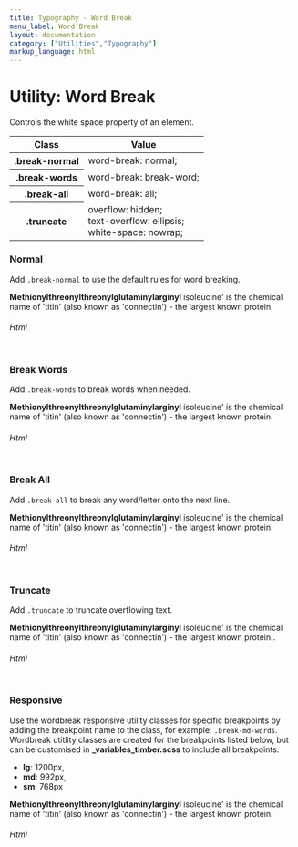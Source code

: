 ```yaml
---
title: Typography - Word Break
menu_label: Word Break
layout: documentation
category: ["Utilities","Typography"]
markup_language: html
---
```


<div class="section-block">
  <div class="row pt-40 pt-md-40">
    <div class="col w-9/12 w-md-full order-2 content-inner">
      <h1 class="font-light">Utility: Word Break</h1>
      <p class="mb-10">Controls the white space property of an element.</p>
      <!-- Classes -->
      <div class="table-scrollable">
        <table class="table size-md rounded bg-white">
          <thead>
            <tr>
              <th> Class </th>
              <th> Value </th>
            </tr>
          </thead>
          <tbody class="font-mono">
            <tr>
              <th class="color-indigo">.break-normal</th>
              <td> word-break: normal; </td>
            </tr>
            <tr>
              <th class="color-indigo">.break-words</th>
              <td> word-break: break-word; </td>
            </tr>
            <tr>
              <th class="color-indigo">.break-all</th>
              <td> word-break: all; </td>
            </tr>
            <tr>
              <th class="color-indigo">.truncate</th>
              <td> overflow: hidden;<br> text-overflow: ellipsis;<br> white-space: nowrap; </td>
            </tr>
          </tbody>
        </table>
      </div>
      <!-- Classes End -->
      <!-- Demo Block -->
      <div class="demo-block mt-80">
        <h3 class="font-light">Normal</h3>
        <p>Add <code class="color-indigo font-bold">.break-normal</code> to use the default rules for word breaking.</p>
        <div class="p-30 rounded bg-grey-ultralight">
          <p class="break-normal lead w-300 p-30 mb-0 rounded bg-grey-lighter"><strong>Methionylthreonylthreonylglutaminylarginyl</strong> isoleucine' is the chemical name of 'titin' (also known as 'connectin') - the largest known protein.</p>
        </div>
      </div>
      <!-- Demo Block End -->
      <!-- code -->
      <h6 class="uppercase">Html</h6>
      <div class="rounded p-20 overflow-y-scroll mb-0 bg-gradient-grey-ultralight border-l border-4 border-solid border-indigo">
        <pre class="m-0 language-html"><code class="inline-block scrolling-touch"><!--<p class="break-normal w-300"><strong>Methionylthreonylthreonylglutaminylarginyl</strong> isoleucine' is the chemical name of 'titin' (also known as 'connectin') - the largest known protein.</p>
--></code></pre>
      </div>
      <!-- code -->
      <!-- Demo Block -->
      <div class="demo-block mt-80">
        <h3 class="font-light">Break Words</h3>
        <p>Add <code class="color-indigo font-bold">.break-words</code> to break words when needed.</p>
        <div class="p-30 rounded bg-grey-ultralight">
          <p class="break-words lead w-300 p-30 mb-0 rounded bg-grey-lighter"><strong>Methionylthreonylthreonylglutaminylarginyl</strong> isoleucine' is the chemical name of 'titin' (also known as 'connectin') - the largest known protein.</p>
        </div>
      </div>
      <!-- Demo Block End -->
      <!-- code -->
      <h6 class="uppercase">Html</h6>
      <div class="rounded p-20 overflow-y-scroll mb-0 bg-gradient-grey-ultralight border-l border-4 border-solid border-indigo">
        <pre class="m-0 language-html"><code class="inline-block scrolling-touch"><!--<p class="break-words w-300"><strong>Methionylthreonylthreonylglutaminylarginyl</strong> isoleucine' is the chemical name of 'titin' (also known as 'connectin') - the largest known protein.</p>
--></code></pre>
      </div>
      <!-- code -->
      <!-- Demo Block -->
      <div class="demo-block mt-80">
        <h3 class="font-light">Break All</h3>
        <p>Add <code class="color-indigo font-bold">.break-all</code> to break any word/letter onto the next line.</p>
        <div class="p-30 rounded bg-grey-ultralight">
          <p class="break-words lead w-300 p-30 mb-0 rounded bg-grey-lighter"><strong>Methionylthreonylthreonylglutaminylarginyl</strong> isoleucine' is the chemical name of 'titin' (also known as 'connectin') - the largest known protein.</p>
        </div>
      </div>
      <!-- Demo Block End -->
      <!-- code -->
      <h6 class="uppercase">Html</h6>
      <div class="rounded p-20 overflow-y-scroll mb-0 bg-gradient-grey-ultralight border-l border-4 border-solid border-indigo">
        <pre class="m-0 language-html"><code class="inline-block scrolling-touch"><!--<p class="break-words w-300"><strong>Methionylthreonylthreonylglutaminylarginyl</strong> isoleucine' is the chemical name of 'titin' (also known as 'connectin') - the largest known protein.</p>
--></code></pre>
      </div>
      <!-- code -->
      <!-- Demo Block -->
      <div class="demo-block mt-80">
        <h3 class="font-light">Truncate</h3>
        <p>Add <code class="color-indigo font-bold">.truncate</code> to truncate overflowing text.</p>
        <div class="p-30 rounded bg-grey-ultralight">
          <p class="truncate lead w-300 p-30 mb-0 rounded bg-grey-lighter"><strong>Methionylthreonylthreonylglutaminylarginyl</strong> isoleucine' is the chemical name of 'titin' (also known as 'connectin') - the largest known protein..</p>
        </div>
      </div>
      <!-- Demo Block End -->
      <!-- code -->
      <h6 class="uppercase">Html</h6>
      <div class="rounded p-20 overflow-y-scroll mb-0 bg-gradient-grey-ultralight border-l border-4 border-solid border-indigo">
        <pre class="m-0 language-html"><code class="inline-block scrolling-touch"><!--<p class="truncate w-300"><strong>Methionylthreonylthreonylglutaminylarginyl</strong> isoleucine' is the chemical name of 'titin' (also known as 'connectin') - the largest known protein..</p>
--></code></pre>
      </div>
      <!-- code -->
      <!-- Demo Block -->
      <div class="demo-block mt-80">
        <h3 class="font-light">Responsive</h3>
        <p>Use the wordbreak responsive utility classes for specific breakpoints by adding the breakpoint name to the class, for example: <code class="color-indigo font-bold">.break-md-words</code>. Wordbreak utitlity classes are created for the breakpoints listed below, but can be customised in <strong>_variables_timber.scss</strong> to include all breakpoints.</p>
        <ul class="list-none">
          <li><strong>lg</strong>: 1200px,</li>
          <li><strong>md</strong>: 992px,</li>
          <li><strong>sm</strong>: 768px</li>
        </ul>
        <div class="p-30 rounded bg-grey-ultralight">
          <p class="break-normal break-lg-words break-md-all truncate-sm lead w-300 p-30 mb-0 rounded bg-grey-lighter"><strong>Methionylthreonylthreonylglutaminylarginyl</strong> isoleucine' is the chemical name of 'titin' (also known as 'connectin') - the largest known protein.</p>
        </div>
      </div>
      <!-- Demo Block End -->
      <!-- code -->
      <h6 class="uppercase">Html</h6>
      <div class="rounded p-20 overflow-y-scroll mb-0 bg-gradient-grey-ultralight border-l border-4 border-solid border-indigo">
        <pre class="m-0 language-html"><code class="inline-block scrolling-touch"><!--<p class="break-normal break-lg-words break-md-all truncate-sm w-300"><strong>Methionylthreonylthreonylglutaminylarginyl</strong> isoleucine' is the chemical name of 'titin' (also known as 'connectin') - the largest known protein.</p>
--></code></pre>
      </div>
      <!-- code -->
    </div>
    <!-- Content Inner End -->
  </div>
</div>
